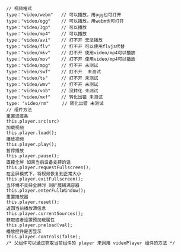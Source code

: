     // 视频格式
    type："video/webm"   // 可以播放，用ogg也可打开
    type："video/ogg"    // 可以播放，用webm也可打开
    type："video/3gp"    // 可以播放
    type："video/mp4"    // 可以播放
    type："video/avi"    // 打不开 无法播放
    type："video/flv"    // 打不开 可以使用flvjs代替
    type："video/mkv"    // 打不开 使用video/mp4可以播放
    type："video/mov"    // 打不开 使用video/mp4可以播放
    type："video/mpg"    // 打不开 未测试
    type："video/swf"    // 打不开  未测试
    type："video/ts"     // 打不开 未测试
    type："video/wmv"    // 打不开 未测试
    type："video/vob"    // 没转化 未测试
    type："video/mxf"    // 转化出错 未测试
    type: "video/rm"     // 转化出错 未测试
    // 组件方法
    重置进度条
    this.player.src(src)
    加载视频
    this.player.load();
    播放视频
    this.player.play();
    暂停播放
    this.player.pause();
    直接全屏 如果当前设备支持的话
    this.player.requestFullscreen();
    在全屏模式下，将视频恢复到正常大小
    this.player.exitFullscreen();
    当环境不支持全屏时 则扩展铺满容器
    this.player.enterFullWindow();
    重置播放器
    this.player.reset();
    返回当前播放源信息
    this.player.currentSources();
    获取或者设置预加载属性
    this.player.preload(val);
    播放控件是否显示
    this.player.controls(false);
    /* 父组件可以通过获取当前组件的 player 来调用 videoPlayer 组件的方法 */
 
